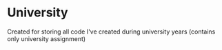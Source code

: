 # University
Created for storing all code I've created during university years (contains only university assignment)
